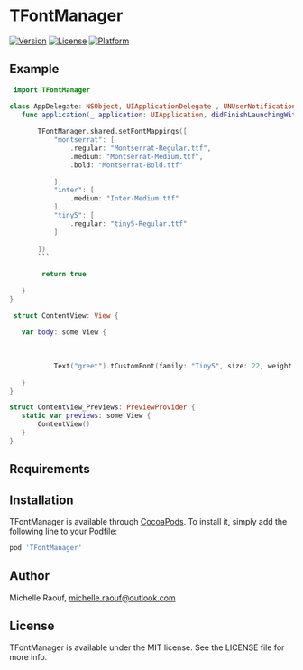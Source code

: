# TFontManager

[![Version](https://img.shields.io/cocoapods/v/TFontManager.svg?style=flat)](https://cocoapods.org/pods/TFontManager)
[![License](https://img.shields.io/cocoapods/l/TFontManager.svg?style=flat)](https://cocoapods.org/pods/TFontManager)
[![Platform](https://img.shields.io/cocoapods/p/TFontManager.svg?style=flat)](https://cocoapods.org/pods/TFontManager)

## Example
 ```swift 
  import TFontManager

class AppDelegate: NSObject, UIApplicationDelegate , UNUserNotificationCenterDelegate {
    func application(_ application: UIApplication, didFinishLaunchingWithOptions launchOptions: [UIApplication.LaunchOptionsKey : Any]? = nil) -> Bool {
        
        TFontManager.shared.setFontMappings([
            "montserrat": [
                .regular: "Montserrat-Regular.ttf",
                .medium: "Montserrat-Medium.ttf",
                .bold: "Montserrat-Bold.ttf"
                
            ],
            "inter": [
                .medium: "Inter-Medium.ttf"
            ],
            "tiny5": [
                .regular: "tiny5-Regular.ttf"
            ]
            
        ])
        ```
                  
         return true
        
    }
}

 
 ```
 
 ```swift 
  struct ContentView: View {
  
    var body: some View {
     
        
            
            Text("greet").tCustomFont(family: "Tiny5", size: 22, weight: .regular)
        
    }
}

struct ContentView_Previews: PreviewProvider {
    static var previews: some View {
        ContentView()
    }
}

 ```
 

## Requirements

## Installation

TFontManager is available through [CocoaPods](https://cocoapods.org). To install
it, simply add the following line to your Podfile:

```ruby
pod 'TFontManager'
```

## Author

Michelle Raouf, michelle.raouf@outlook.com

## License

TFontManager is available under the MIT license. See the LICENSE file for more info.

